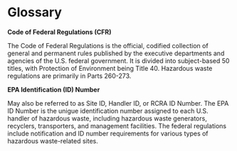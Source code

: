 # Glossary

**Code of Federal Regulations (CFR)**

The Code of Federal Regulations is the official, codified collection of general and permanent rules published by the executive departments and agencies of the U.S. federal government. It is divided into subject-based 50 titles, with Protection of Environment being Title 40. Hazardous waste regulations are primarily in Parts 260-273.

**EPA Identification (ID) Number**

May also be referred to as Site ID, Handler ID, or RCRA ID Number. The EPA ID Number is the unigue identification number assigned to each U.S. handler of hazardous waste, including hazardous waste generators, recyclers, transporters, and management facilities. The federal regulations include notification and ID number requirements for various types of hazardous waste-related sites.

